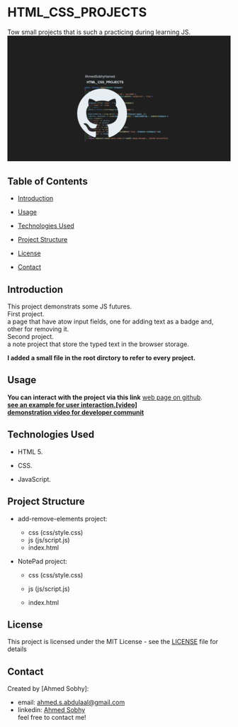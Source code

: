 # HTML_CSS_PROJECTS

Tow small projects that is such a practicing during learning JS.
![](repo-image/name.png)

## Table of Contents

- [Introduction](#introduction)
- [Usage](#usage)
- [Technologies Used](#technologies-used)
- [Project Structure](#project-structure)
- [License](#license)
- [Contact](#contact)

  <!-- intro -->

## Introduction

This project demonstrats some JS futures.
<br>
First project.
<br>
a page that have atow input fields, one for adding text as a badge and, other for removing it.
<br>
Second project.
<br>
a note project that store the typed text in the browser storage.

**I added a small file in the root dirctory to refer to every project.**

  <!-- usage or how to interact with this technologies like api end points and what they do -->

## Usage

**You can interact with the project via this link**
[web page on github](https://ahmedsobhyhamed.github.io/HTML_CSS_PROJECTS/).
<br>
**[see an example for user interaction.[video]](http://youtube.com)**
<br>
**[demonstration video for developer communit](https://www.youtube.com/watch?v=QrMDQQKTNyU)**

## Technologies Used

- HTML 5.
- CSS.
- JavaScript.

  <!-- about the project and a digram of how it work -->

## Project Structure

- add-remove-elements project:

  - css (css/style.css)
  - js (js/script.js)
  - index.html

- NotePad project:

  - css (css/style.css)
  - js (js/script.js)
  - index.html

    <!-- licance -->

## License

This project is licensed under the MIT License - see the [LICENSE](/LICENSE) file for details

  <!-- contacts -->

## Contact

Created by [Ahmed Sobhy]:

- email: [ahmed.s.abdulaal@gmail.com](mailto:ahmed.s.abdulaal@gmail.com)
- linkedin: [Ahmed Sobhy](https://www.linkedin.com/in/ahmed-sobhy-b824b7201/)
  <br>
  feel free to contact me!
